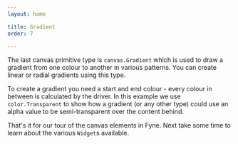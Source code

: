 ```yaml
---
layout: home

title: Gradient
order: 7

---
```


The last canvas primitive type is `canvas.Gradient` which is used
to draw a gradient from one colour to another in various patterns.
You can create linear or radial gradients using this type.

To create a gradient you need a start and end colour - every colour
in between is calculated by the driver. In this example we use 
`color.Transparent` to show how a gradient (or any other type) could
use an alpha value to be semi-transparent over the content behind.

That's it for our tour of the canvas elements in Fyne. Next take some 
time to learn about the various `Widget`s available.